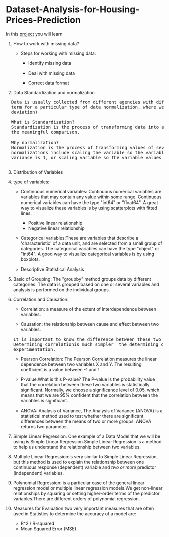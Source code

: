 # Dataset-Analysis-for-Housing-Prices-Prediction

In this [project](https://github.com/A2Amir/Dataset-Analysis-for-Housing-Prices-Prediction/blob/master/PraxisProjekt2.ipynb) you will learn
  
1.  How to work with missing data?

      *   Steps for working with missing data:

             * Identify missing data

             * Deal with missing data

             * Correct data format

2.  Data Standardization and normalization

  <pre>
  Data is usually collected from different agencies with different formats.(Data Standardization is also a 
  term for a particular type of data normalization, where we subtract the mean and divide by the standard 
  deviation)

  What is Standardization?
  Standardization is the process of transforming data into a common format which allows the researcher to make
  the meaningful comparison. 

  Why normalization?
  Normalization is the process of transforming values of several variables into a similar range.Typical 
  normalizations include scaling the variable so the variable average is 0, scaling the variable so the variable 
  variance is 1, or scaling variable so the variable values range from 0 to 1.
  </pre>

3.  Distribution of Variables

4.  type of variables:
    *  Continuous numerical variables: Continuous numerical variables are variables that may contain any value 
        within some range. Continuous numerical variables can have the type "int64" or "float64". A great way to 
        visualize these variables is by using scatterplots with fitted lines. 

        * Positive linear relationship
        * Negative linear relationship
    * Categorical variables:These are variables that describe a 'characteristic' of a data unit, and are selected from
      a small group of categories. The categorical variables can have the type "object" or "int64". A good way to visualize
      categorical variables is by using boxplots.
      
    * Descriptive Statistical Analysis
    
5.  Basic of Grouping: The "groupby" method groups data by different categories. The data is grouped based on one or several
     variables and analysis is performed on the individual groups.

6.  Correlation and Causation:

    * Correlation: a measure of the extent of interdependence between variables.

    * Causation: the relationship between cause and effect between two variables.
    <pre>
    It is important to know the difference between these two and that correlation does not imply causation.
    Determining correlationis much simpler  the determining causation as causation may require independent 
    experimentation.
    </pre>
    * Pearson Correlation: The Pearson Correlation measures the linear dependence between two variables X and Y. The resulting                                    coefficient is a value between -1 and 1
    * P-value:What is this P-value? The P-value is the probability value that the correlation between these two variables is statistically significant. Normally, we choose a significance level of 0.05, which means that we are 95% confident that the correlation between the variables is significant.
    
    * ANOVA: Analysis of Variance, The Analysis of Variance (ANOVA) is a statistical method used to test whether there are significant differences between the means of two or more groups. ANOVA returns two parameter.
    
7.  Simple Linear Regression: One example of a Data  Model that we will be using is Simple Linear Regression.Simple Linear Regression is a method to help us understand the relationship between two variables.

8.  Multiple Linear Regression:is very similar to Simple Linear Regression, but this method is used to explain the relationship between one continuous response (dependent) variable and *two or more* predictor (independent) variables.

9.  Polynomial Regression: is a particular case of the general linear regression model or multiple linear regression models.We get non-linear relationships by squaring or setting higher-order terms of the predictor variables.There are different orders of polynomial regression.

10. Measures for Evaluation:two very important measures that are often used in Statistics to determine the accuracy of a model are:

    * R^2 / R-squared
    * Mean Squared Error (MSE)



